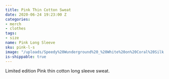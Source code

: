 ```yaml
---
title: Pink Thin Cotton Sweat
date: 2020-06-24 19:23:00 Z
categories:
- merch
- clothes
tags:
- size
name: Pink Long Sleeve
sku: pink-l-s
image: "/uploads/Speedy%20Wunderground%20_%20White%20on%20Coral%20Silk.jpg"
is-shippable: true
---
```


Limited edition Pink thin cotton long sleeve sweat.